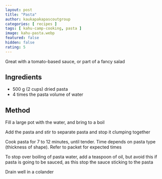 ```yaml
---
layout: post
title: "Pasta"
author: kaukapakapascoutgroup
categories: [ recipes ]
tags: [ kahu-camp-cooking, pasta ]
image: kahu-pasta.webp
featured: false
hidden: false
rating: 5
---
```


Great with a tomato-based sauce, or part of a fancy salad

## Ingredients

* 500 g (2 cups) dried pasta
* 4 times the pasta volume of water

## Method

Fill a large pot with the water, and bring to a boil

Add the pasta and stir to separate pasta and stop it clumping together

Cook pasta for 7 to 12 minutes, until tender. Time depends on pasta type (thickness of shape). Refer to packet for expected times

To stop over boiling of pasta water, add a teaspoon of oil, but avoid this if pasta is going to be sauced, as this stop the sauce sticking to the pasta

Drain well in a colander
